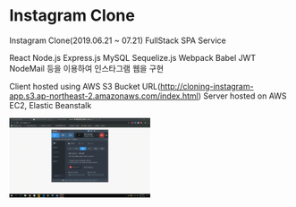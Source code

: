 # Instagram Clone

Instagram Clone(2019.06.21 ~ 07.21) FullStack SPA Service
 
 React Node.js Express.js MySQL Sequelize.js Webpack Babel JWT NodeMail 등을 이용하여 인스타그램 웹을 구현
 
 Client hosted using AWS S3 Bucket URL(http://cloning-instagram-app.s3.ap-northeast-2.amazonaws.com/index.html)
 Server hosted on AWS EC2, Elastic Beanstalk
 
 <img src="./Demo/회원가입!.gif" width="50%"/>


